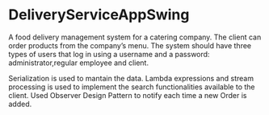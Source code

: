 # DeliveryServiceAppSwing

A food delivery management system for a catering company.
The client can order products from the company’s menu.
The system should have three types of users that log in using a username and a password: administrator,regular employee and client. 

Serialization is used to mantain the data. Lambda  expressions  and  stream  processing is used to implement the search functionalities available to the client. Used Observer Design Pattern to notify each time a new Order is added. 
